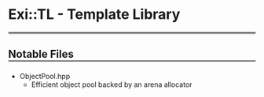 # Exi::TL - Template Library
<p style="border-radius: 3px; border-bottom: 4px solid gray"></p>

## <p style="border-radius: 2px; border-bottom: 3px solid gray">Notable Files</p>
+ ObjectPool.hpp
    + Efficient object pool backed by an arena allocator

